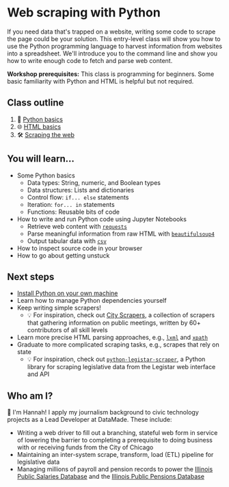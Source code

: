 # Web scraping with Python

If you need data that's trapped on a website, writing some code to scrape the
page could be your solution. This entry-level class will show you how to use the
Python programming language to harvest information from websites into a
spreadsheet. We'll introduce you to the command line and show you how to write
enough code to fetch and parse web content.

**Workshop prerequisites:** This class is programming for beginners. Some basic
familiarity with Python and HTML is helpful but not required.

## Class outline

1. 🐍 [Python basics](session/01-python-basics.ipynb)
2. 🌐 [HTML basics](session/02-html-basics.ipynb)
3. 🛠 [Scraping the web](session/03-scraping-the-web.ipynb)

## You will learn...

- Some Python basics
  - Data types: String, numeric, and Boolean types
  - Data structures: Lists and dictionaries
  - Control flow: `if... else` statements
  - Iteration: `for... in` statements
  - Functions: Reusable bits of code
- How to write and run Python code using Jupyter Notebooks
  - Retrieve web content with [`requests`](https://requests.readthedocs.io/en/master/)
  - Parse meaningful information from raw HTML with [`beautifulsoup4`](https://www.crummy.com/software/BeautifulSoup/bs4/doc/)
  - Output tabular data with [`csv`](https://docs.python.org/3/library/csv.html)
- How to inspect source code in your browser
- How to go about getting unstuck

## Next steps

- [Install Python on your own machine](https://docs.google.com/document/d/1cYmpfZEZ8r-09Q6Go917cKVcQk_d0P61gm0q8DAdIdg/edit#)
- Learn how to manage Python dependencies yourself
- Keep writing simple scrapers!
  - 💡 For inspiration, check out [City Scrapers](https://github.com/City-Bureau/city-scrapers),
  a collection of scrapers that gathering information on public meetings,
  written by 60+ contributors of all skill levels
- Learn more precise HTML parsing approaches, e.g., [`lxml`](https://lxml.de/) and [`xpath`](https://devhints.io/xpath)
- Graduate to more complicated scraping tasks, e.g., scrapes that rely on state
  - 💡 For inspiration, check out [`python-legistar-scraper`](https://github.com/opencivicdata/python-legistar-scraper/),
  a Python library for scraping legislative data from the Legistar web interface
  and API

## Who am I?

👋 I'm Hannah! I apply my journalism background to civic technology projects as
a Lead Developer at DataMade. These include:

- Writing a web driver to fill out a branching, stateful web form in service of
lowering the barrier to completing a prerequisite to doing business with or
receiving funds from the City of Chicago
- Maintaining an inter-system scrape, transform, load (ETL) pipeline
for legislative data
- Managing millions of payroll and pension records to power the
[Illinois Public Salaries Database](https://salary.bettergov.org/) and the
[Illinois Public Pensions Database](https://pensions.bettergov.org/)
